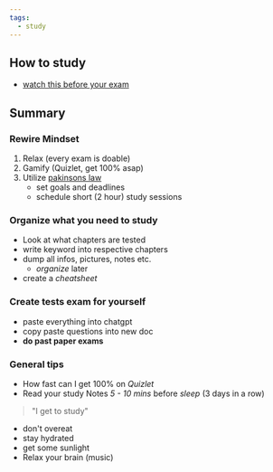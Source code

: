 ```yaml
---
tags:
  - study
---
```

## How to study
- [watch this before your exam](https://www.youtube.com/watch?v=HYBc6lxR_UU)
## Summary
### Rewire Mindset
1. Relax (every exam is doable)
2. Gamify (Quizlet, get 100% asap)
3. Utilize [pakinsons law](https://en.wikipedia.org/wiki/Parkinson's_law) 
	- set goals and deadlines
	- schedule short (2 hour) study sessions
###  Organize what you need to study
- Look at what chapters are tested
- write keyword into respective chapters
- dump all infos, pictures, notes etc.
	- *organize* later
- create a *cheatsheet*
### Create tests exam for yourself
- paste everything into chatgpt
- copy paste questions into new doc
- **do past paper exams**
### General tips 
- How fast can I get 100% on *Quizlet*
- Read your study Notes *5 - 10 mins* before *sleep* (3 days in a row)
> 	"I get to study"
- don't overeat
- stay hydrated
- get some sunlight
- Relax your brain (music)